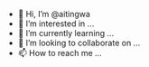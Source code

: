 - 👋 Hi, I’m @aitingwa
- 👀 I’m interested in ...
- 🌱 I’m currently learning ...
- 💞️ I’m looking to collaborate on ...
- 📫 How to reach me ...

<!---
aitingwa/aitingwa is a ✨ special ✨ repository because its `README.md` (this file) appears on your GitHub profile.
You can click the Preview link to take a look at your changes.
--->

